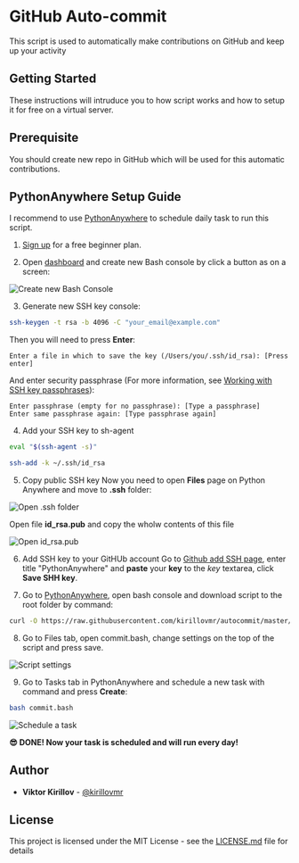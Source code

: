# GitHub Auto-commit

This script is used to automatically make contributions on GitHub and keep up your activity

## Getting Started

These instructions will intruduce you to how script works and how to setup it for free on a virtual server.

## Prerequisite

You should create new repo in GitHub which will be used for this automatic contributions.

## PythonAnywhere Setup Guide

I recommend to use [PythonAnywhere](https://www.pythonanywhere.com) to schedule daily task to run this script.

1. [Sign up](https://www.pythonanywhere.com/registration/register/beginner/) for a free beginner plan.

2. Open [dashboard](https://www.pythonanywhere.com/) and create new Bash console by click a button as on a screen:

![Create new Bash Console](https://habrastorage.org/webt/xy/bl/bj/xyblbj0ux6nddbdq3mezollfjze.png)

3. Generate new SSH key console:
```bash
ssh-keygen -t rsa -b 4096 -C "your_email@example.com"
```

Then you will need to press **Enter**:
```
Enter a file in which to save the key (/Users/you/.ssh/id_rsa): [Press enter]
```

And enter security passphrase (For more information, see [Working with SSH key passphrases](https://help.github.com/articles/working-with-ssh-key-passphrases)):
```
Enter passphrase (empty for no passphrase): [Type a passphrase]
Enter same passphrase again: [Type passphrase again]
```

4. Add your SSH key to sh-agent
```bash
eval "$(ssh-agent -s)"
```

```bash
ssh-add -k ~/.ssh/id_rsa
```

5. Copy public SSH key
Now you need to open **Files** page on Python Anywhere and move to **.ssh** folder:

![Open .ssh folder](https://habrastorage.org/webt/kw/y2/dl/kwy2dl71xx1k_qrwqnpvtnlx6ee.png)

Open file **id_rsa.pub** and copy the wholw contents of this file

![Open id_rsa.pub](https://habrastorage.org/webt/bl/pm/sw/blpmswq9e2iufeo0oxmgfixqrvu.png)

6. Add SSH key to your GitHUb account
Go to [Github add SSH page](https://github.com/settings/ssh/new), enter title "PythonAnywhere" and **paste** your **key** to the *key* textarea, click **Save SHH key**.

7. Go to [PythonAnywhere](https://www.pythonanywhere.com), open bash console and download script to the root folder by command:
```bash
curl -O https://raw.githubusercontent.com/kirillovmr/autocommit/master/commit.bash
```

8. Go to Files tab, open commit.bash, change settings on the top of the script and press save.

![Script settings](https://habrastorage.org/webt/f2/sq/tz/f2sqtzkfy53g7ypprv1jg2sqmea.png)

9. Go to Tasks tab in PythonAnywhere and schedule a new task with command and press **Create**:
``` bash
bash commit.bash
```

![Schedule a task](https://habrastorage.org/webt/sx/up/kl/sxupklp9wielayebyfojb0ndjrm.png)

**😎 DONE! Now your task is scheduled and will run every day!**

## Author

* **Viktor Kirillov** - [@kirillovmr](https://github.com/kirillovmr)

## License

This project is licensed under the MIT License - see the [LICENSE.md](LICENSE.md) file for details
